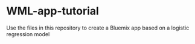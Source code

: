# WML-app-tutorial
Use the files in this repository to create a Bluemix app based on a logistic regression model
